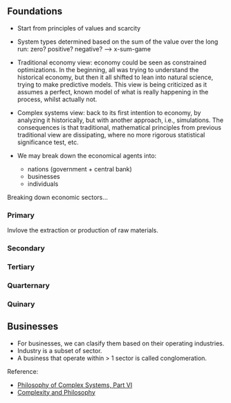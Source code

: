 ## Foundations
* Start from principles of values and scarcity
* System types determined based on the sum of the value over the long run: zero? positive? negative? --> x-sum-game

* Traditional economy view: economy could be seen as constrained optimizations. In the beginning, all was trying to understand the historical economy, but then it all shifted
  to lean into natural science, trying to make predictive models. This view is being criticized as it assumes a perfect, known model of what is really happening in the process,
  whilst actually not. 

* Complex systems view: back to its first intention to economy, by analyzing it historically, but with another approach, i.e., simulations. The consequences is that traditional,
  mathematical principles from previous traditional view are dissipating, where no more rigorous statistical significance test, etc.

* We may break down the economical agents into:
  * nations (government + central bank)
  * businesses
  * individuals 

Breaking down economic sectors... 
### Primary
Invlove the extraction or production of raw materials. 

### Secondary


### Tertiary


### Quarternary


### Quinary

## Businesses
* For businesses, we can clasify them based on their operating industries. 
* Industry is a subset of sector.
* A business that operate within > 1 sector is called conglomeration.

Reference:
- [Philosophy of Complex Systems, Part VI](https://circulosemiotico.wordpress.com/wp-content/uploads/2015/05/philosophy_of_complex_systems.pdf)
- [Complexity and Philosophy ](https://arxiv.org/pdf/cs/0604072)

